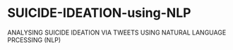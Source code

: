 # SUICIDE-IDEATION-using-NLP
ANALYSING SUICIDE IDEATION VIA TWEETS USING NATURAL LANGUAGE PRCESSING (NLP)

